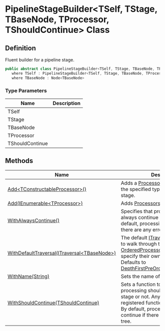 # PipelineStageBuilder&lt;TSelf, TStage, TBaseNode, TProcessor, TShouldContinue&gt; Class
## Definition

Fluent builder for a pipeline stage.

```c#
public abstract class PipelineStageBuilder<TSelf, TStage, TBaseNode, TProcessor, TShouldContinue>
   where TSelf : PipelineStageBuilder<TSelf, TStage, TBaseNode, TProcessor, TShouldContinue>
   where TBaseNode : Node<TBaseNode>
```

### Type Parameters

| Name | Description |
| ---- | ----------- |
| TSelf |  |
| TStage |  |
| TBaseNode |  |
| TProcessor |  |
| TShouldContinue |  |

## Methods

| Name | Description |
| ---- | ----------- |
| [Add&lt;TConstructableProcessor&gt;()](MrKWatkins.Ast.Processing.PipelineStageBuilder-5.Add.md#mrkwatkins-ast-processing-pipelinestagebuilder-5-add-1) | Adds a [Processor&lt;TBaseNode&gt;](MrKWatkins.Ast.Processing.Processor-1.md) of the specified type to the current stage. |
| [Add(IEnumerable&lt;TProcessor&gt;)](MrKWatkins.Ast.Processing.PipelineStageBuilder-5.Add.md#mrkwatkins-ast-processing-pipelinestagebuilder-5-add(system-collections-generic-ienumerable((-3)))) | Adds [Processors](MrKWatkins.Ast.Processing.Processor-1.md) to the current stage. |
| [WithAlwaysContinue()](MrKWatkins.Ast.Processing.PipelineStageBuilder-5.WithAlwaysContinue.md) | Specifies that processing should always continue after this stage. By default, processing will not continue if there are any errors in the tree. |
| [WithDefaultTraversal(ITraversal&lt;TBaseNode&gt;)](MrKWatkins.Ast.Processing.PipelineStageBuilder-5.WithDefaultTraversal.md) | The default [ITraversal&lt;TNode&gt;](MrKWatkins.Ast.Traversal.ITraversal-1.md) to use to walk through the tree. [OrderedProcessor&lt;TBaseNode&gt;](MrKWatkins.Ast.Processing.OrderedProcessor-1.md)s will specify their own traversal to use. Defaults to [DepthFirstPreOrderTraversal&lt;TNode&gt;](MrKWatkins.Ast.Traversal.DepthFirstPreOrderTraversal-1.md) |
| [WithName(String)](MrKWatkins.Ast.Processing.PipelineStageBuilder-5.WithName.md) | Sets the name of the stage. |
| [WithShouldContinue(TShouldContinue)](MrKWatkins.Ast.Processing.PipelineStageBuilder-5.WithShouldContinue.md) | Sets a function to determine whether processing should continue after this stage or not. Any previously registered function will be replaced. By default, processing will not continue if there are any errors in the tree. |

